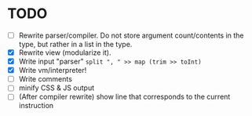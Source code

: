 # TODO

- [ ] Rewrite parser/compiler. Do not store argument count/contents in the type, but rather in a list in the type.
- [x] Rewrite view (modularize it).
- [x] Write input "parser" `split ", " >> map (trim >> toInt)`
- [x] Write vm/interpreter!
- [ ] Write comments
- [ ] minify CSS & JS output
- [ ] (After compiler rewrite) show line that corresponds to the current instruction
